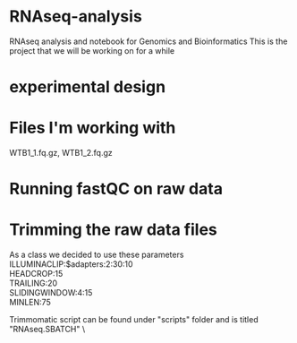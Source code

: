 # RNAseq-analysis
RNAseq analysis and notebook for Genomics and Bioinformatics 
This is the project that we will be working on for a while 

# experimental design 


# Files I'm working with 
WTB1_1.fq.gz, WTB1_2.fq.gz 

# Running fastQC on raw data 


# Trimming the raw data files 
As a class we decided to use these parameters \
ILLUMINACLIP:$adapters:2:30:10 \
HEADCROP:15 \
TRAILING:20 \
SLIDINGWINDOW:4:15 \
MINLEN:75

Trimmomatic script can be found under "scripts" folder and is titled "RNAseq.SBATCH" \

